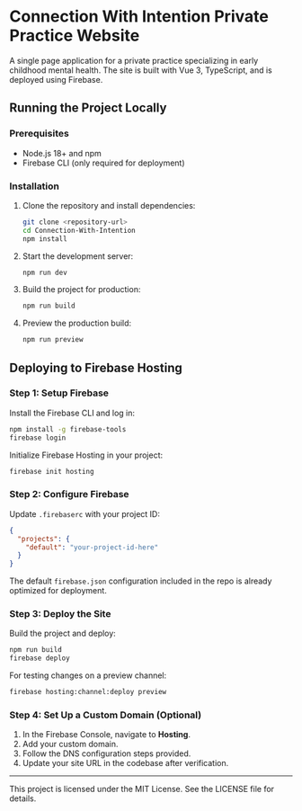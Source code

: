 # Connection With Intention Private Practice Website

A single page application for a private practice specializing in early childhood mental health. The site is built with Vue 3, TypeScript, and is deployed using Firebase.

## Running the Project Locally

### Prerequisites

* Node.js 18+ and npm
* Firebase CLI (only required for deployment)

### Installation

1. Clone the repository and install dependencies:

   ```bash
   git clone <repository-url>
   cd Connection-With-Intention
   npm install
   ```

2. Start the development server:

   ```bash
   npm run dev
   ```

3. Build the project for production:

   ```bash
   npm run build
   ```

4. Preview the production build:

   ```bash
   npm run preview
   ```

## Deploying to Firebase Hosting

### Step 1: Setup Firebase

Install the Firebase CLI and log in:

```bash
npm install -g firebase-tools
firebase login
```

Initialize Firebase Hosting in your project:

```bash
firebase init hosting
```

### Step 2: Configure Firebase

Update `.firebaserc` with your project ID:

```json
{
  "projects": {
    "default": "your-project-id-here"
  }
}
```

The default `firebase.json` configuration included in the repo is already optimized for deployment.

### Step 3: Deploy the Site

Build the project and deploy:

```bash
npm run build
firebase deploy
```

For testing changes on a preview channel:

```bash
firebase hosting:channel:deploy preview
```

### Step 4: Set Up a Custom Domain (Optional)

1. In the Firebase Console, navigate to **Hosting**.
2. Add your custom domain.
3. Follow the DNS configuration steps provided.
4. Update your site URL in the codebase after verification.

---

This project is licensed under the MIT License. See the LICENSE file for details.
